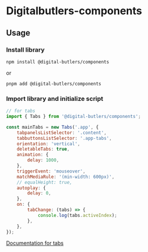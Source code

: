 # Digitalbutlers-components

## Usage

### Install library

```
npm install @digital-butlers/components
```

or

```
pnpm add @digital-butlers/components
```

### Import library and initialize script
```javascript
// for tabs
import { Tabs } from '@digital-butlers/components';

const mainTabs = new Tabs('.app', {
	tabpanelsListSelector: '.content',
	tabbuttonsListSelector: '.app-tabs',
	orientation: 'vertical',
	deletableTabs: true,
	animation: {
		delay: 1000,
	},
	triggerEvent: 'mouseover',
	matchMediaRule: '(min-width: 600px)',
	// equalHeight: true,
	autoplay: {
		delay: 0,
	},
	on: {
		tabChange: (tabs) => {
			console.log(tabs.activeIndex);
		},
	},
});
```

[Documentation for tabs](https://github.com/DigitalButlersOrganization/DB-digitalbutlers-components/tree/master/src/lib/components/tabs)


